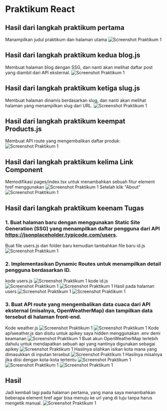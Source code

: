 # Praktikum React

## Hasil dari langkah praktikum pertama
Manampilkan judul praktikum dan halaman utama
![Screenshot Praktikum 1](./screenshots/satu.jpg)

## Hasil dari langkah praktikum kedua blog.js
Membuat halaman blog dengan SSG, dan nanti akan melihat daftar post yang diambil dari API eksternal.
![Screenshot Praktikum 1](./screenshots/dua.jpg)

## Hasil dari langkah praktikum ketiga slug.js
Membuat halaman dinamis berdasarkan slug, dan nanti akan melihat halaman yang menampilkan slug dari URL.
![Screenshot Praktikum 1](./screenshots/tiga.jpg)

## Hasil dari langkah praktikum keempat Products.js
Membuat API route yang mengembalikan daftar produk:
![Screenshot Praktikum 1](./screenshots/empat.jpg)

## Hasil dari langkah praktikum kelima Link Component
Memodifikasi pages/index.tsx untuk menambahkan sebuah fitur element href menggunakan <link>
![Screenshot Praktikum 1](./screenshots/lima.jpg)
Setelah klik "About"
![Screenshot Praktikum 1](./screenshots/lima2.jpg)

## Hasil dari langkah praktikum keenam Tugas
### 1. Buat halaman baru dengan menggunakan Static Site Generation (SSG) yang menampilkan daftar pengguna dari API https://jsonplaceholder.typicode.com/users.
Buat file users.js dan folder baru kemudian tambahkan file baru id.js
![Screenshot Praktikum 1](./screenshots/tugas1.jpg)

### 2. Implementasikan Dynamic Routes untuk menampilkan detail pengguna berdasarkan ID.
kode users.js
![Screenshot Praktikum 1](./screenshots/tugas1_1.jpg)
kode id.js
![Screenshot Praktikum 1](./screenshots/tugas1_2.jpg)
![Screenshot Praktikum 1](./screenshots/tugas1_3.jpg)
Hasil pada halaman users
![Screenshot Praktikum 1](./screenshots/tugas1_4.jpg)
![Screenshot Praktikum 1](./screenshots/tugas1_5.jpg)


### 3. Buat API route yang mengembalikan data cuaca dari API eksternal (misalnya, OpenWeatherMap) dan tampilkan data tersebut di halaman front-end.
Kode weather.js
![Screenshot Praktikum 1](./screenshots/tugas2_1.jpg)
![Screenshot Praktikum 1](./screenshots/tugas2_2.jpg)
Kode api\weather.js dan disitu untuk apikey saya hidden menggunakan .env demi keamanan
![Screenshot Praktikum 1](./screenshots/tugas2_3.jpg)
Buat akun OpenWeatherMap terlebih dahulu untuk mendapatkan sebuah api yang nantinya digunakan sebagai apikey
![Screenshot Praktikum 1](./screenshots/tugas2_4.jpg)
Hasilnya silahkan isikan kota mana yang dimasukkan di inputan tersebut
![Screenshot Praktikum 1](./screenshots/tugas2_5.jpg)
Hasilnya misalnya jika diisi dengan kota-kota tertentu
![Screenshot Praktikum 1](./screenshots/tugas2_6.jpg)
![Screenshot Praktikum 1](./screenshots/tugas2_7.jpg)
![Screenshot Praktikum 1](./screenshots/tugas2_8.jpg)

## Hasil
Jadi kembali lagi pada halaman pertama, yang mana saya menambahkan beberapa element href <link> agar bisa menuju ke url yang di tuju tanpa harus mengetik manual.
![Screenshot Praktikum 1](./screenshots/hasil.jpg)
